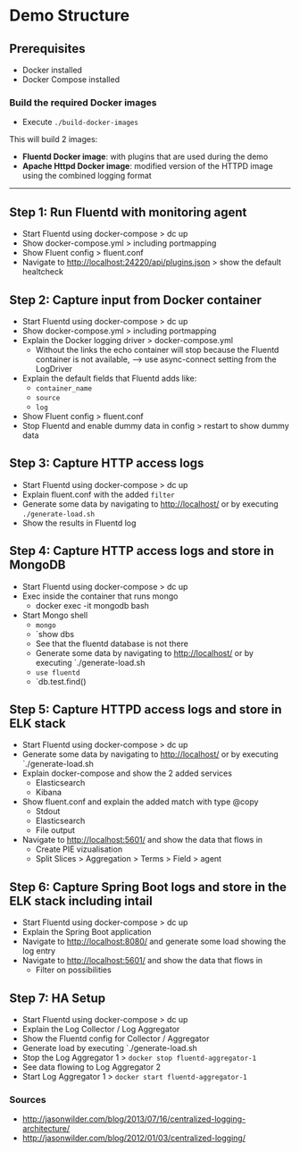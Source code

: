 # Demo Structure

## Prerequisites

* Docker installed
* Docker Compose installed

### Build the required Docker images
* Execute `./build-docker-images`

This will build 2 images:

* **Fluentd Docker image**: with plugins that are used during the demo
* **Apache Httpd Docker image**: modified version of the HTTPD image using the combined logging format

---

## Step 1: Run Fluentd with monitoring agent

* Start Fluentd using docker-compose > dc up
* Show docker-compose.yml > including portmapping
* Show Fluent config > fluent.conf
* Navigate to <http://localhost:24220/api/plugins.json> > show the default healtcheck

## Step 2: Capture input from Docker container

* Start Fluentd using docker-compose > dc up
* Show docker-compose.yml > including portmapping
* Explain the Docker logging driver > docker-compose.yml
  * Without the links the echo container will stop because the Fluentd container is not available, --> use async-connect setting from the LogDriver
* Explain the default fields that Fluentd adds like:
  * `container_name`
  * `source`
  * `log`  
* Show Fluent config > fluent.conf
* Stop Fluentd and enable dummy data in config > restart to show dummy data

## Step 3: Capture HTTP access logs

* Start Fluentd using docker-compose > dc up
* Explain fluent.conf with the added `filter`
* Generate some data by navigating to <http://localhost/> or by executing `./generate-load.sh`
* Show the results in Fluentd log

## Step 4: Capture HTTP access logs and store in MongoDB

* Start Fluentd using docker-compose > dc up
* Exec inside the container that runs mongo
  * docker exec -it mongodb bash
* Start Mongo shell
  * `mongo`
  * `show dbs
  * See that the fluentd database is not there
  * Generate some data by navigating to <http://localhost/> or by executing `./generate-load.sh
  * `use fluentd`
  * `db.test.find()

## Step 5: Capture HTTPD access logs and store in ELK stack

* Start Fluentd using docker-compose > dc up
* Generate some data by navigating to <http://localhost/> or by executing `./generate-load.sh
* Explain docker-compose and show the 2 added services
  * Elasticsearch
  * Kibana
* Show fluent.conf and explain the added match with type @copy
  * Stdout
  * Elasticsearch
  * File output
* Navigate to <http://localhost:5601/> and show the data that flows in
  * Create PIE vizualisation
  * Split Slices > Aggregation > Terms > Field > agent

## Step 6: Capture Spring Boot logs and store in the ELK stack including intail

* Start Fluentd using docker-compose > dc up
* Explain the Spring Boot application
* Navigate to <http://localhost:8080/> and generate some load showing the log entry
* Navigate to <http://localhost:5601/> and show the data that flows in
  * Filter on possibilities

## Step 7: HA Setup
* Start Fluentd using docker-compose > dc up
* Explain the Log Collector / Log Aggregator
* Show the Fluentd config for Collector / Aggregator
* Generate load by executing `./generate-load.sh
* Stop the Log Aggregator 1 > `docker stop fluentd-aggregator-1`
* See data flowing to Log Aggregator 2
* Start Log Aggregator 1 > `docker start fluentd-aggregator-1`

### Sources
* <http://jasonwilder.com/blog/2013/07/16/centralized-logging-architecture/>
* <http://jasonwilder.com/blog/2012/01/03/centralized-logging/>